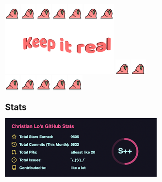 <span>
<img src="https://github.com/ChrisChrisLoLo/ChrisChrisLoLo/blob/main/parrot.gif?raw=true" width="48">
<img src="https://github.com/ChrisChrisLoLo/ChrisChrisLoLo/blob/main/parrot.gif?raw=true" width="48">
<img src="https://github.com/ChrisChrisLoLo/ChrisChrisLoLo/blob/main/parrot.gif?raw=true" width="48">
<img src="https://github.com/ChrisChrisLoLo/ChrisChrisLoLo/blob/main/parrot.gif?raw=true" width="48">
<img src="https://github.com/ChrisChrisLoLo/ChrisChrisLoLo/blob/main/parrot.gif?raw=true" width="48">
<img src="https://github.com/ChrisChrisLoLo/ChrisChrisLoLo/blob/main/parrot.gif?raw=true" width="48">
<img src="https://github.com/ChrisChrisLoLo/ChrisChrisLoLo/blob/main/parrot.gif?raw=true" width="48">
</span>
<img src="https://github.com/ChrisChrisLoLo/ChrisChrisLoLo/blob/main/text2.gif?raw=true" width="360">
<span>
<img src="https://github.com/ChrisChrisLoLo/ChrisChrisLoLo/blob/main/parrot.gif?raw=true" width="48">
<img src="https://github.com/ChrisChrisLoLo/ChrisChrisLoLo/blob/main/parrot.gif?raw=true" width="48">
<img src="https://github.com/ChrisChrisLoLo/ChrisChrisLoLo/blob/main/parrot.gif?raw=true" width="48">
<img src="https://github.com/ChrisChrisLoLo/ChrisChrisLoLo/blob/main/parrot.gif?raw=true" width="48">
<img src="https://github.com/ChrisChrisLoLo/ChrisChrisLoLo/blob/main/parrot.gif?raw=true" width="48">
<img src="https://github.com/ChrisChrisLoLo/ChrisChrisLoLo/blob/main/parrot.gif?raw=true" width="48">
<img src="https://github.com/ChrisChrisLoLo/ChrisChrisLoLo/blob/main/parrot.gif?raw=true" width="48">
</span>

# Stats
<img src="https://raw.githubusercontent.com/ChrisChrisLoLo/ChrisChrisLoLo/main/Screen%20Shot%202022-08-13%20at%208.12.25%20PM.png" width="500">

<!--
**ChrisChrisLoLo/ChrisChrisLoLo** is a ✨ _special_ ✨ repository because its `README.md` (this file) appears on your GitHub profile.

Here are some ideas to get you started:

- 🔭 I’m currently working on ...
- 🌱 I’m currently learning ...
- 👯 I’m looking to collaborate on ...
- 🤔 I’m looking for help with ...
- 💬 Ask me about ...
- 📫 How to reach me: ...
- 😄 Pronouns: ...
- ⚡ Fun fact: ...
-->
